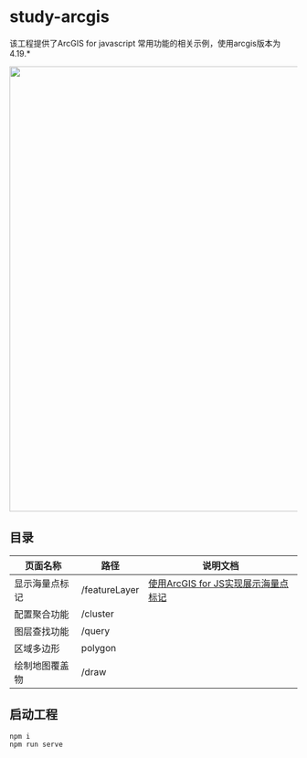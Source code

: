 # study-arcgis

该工程提供了ArcGIS for javascript 常用功能的相关示例，使用arcgis版本为 4.19.*

<img src="https://github.com/gyrate/study-arcgis/blob/main/public/static/images/gif/demo1.gif" width="780"/>

## 目录

| 页面名称 | 路径 | 说明文档 |
| --- | --- | --- |
| 显示海量点标记 |/featureLayer| [使用ArcGIS for JS实现展示海量点标记](https://juejin.cn/post/6977363205307760677) |
| 配置聚合功能 | /cluster | |
| 图层查找功能 | /query | |
| 区域多边形 | polygon | |
| 绘制地图覆盖物 | /draw | |


## 启动工程

```
npm i
npm run serve

```
